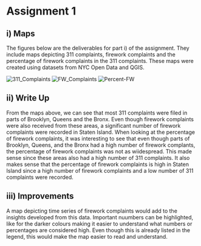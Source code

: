 # Assignment 1
## i) Maps
The figures below are the deliverables for part i) of the assignment. They include maps depicting 311 complaints, firework complaints and the percentage of firework complaints in the 311 complaints. These maps were created using datasets from NYC Open Data and QGIS.


![311_Complaints](https://user-images.githubusercontent.com/105950235/192600485-3e7508c6-a886-48ba-8782-fe521b270a76.png)
![FW_Complaints](https://user-images.githubusercontent.com/105950235/192600555-a7a3ce0c-5f25-4e3f-9e26-21e3cc970fda.png)
![Percent-FW](https://user-images.githubusercontent.com/105950235/192600595-f47e9ad4-38fd-4f11-9a51-ee2186510d4c.png)

## ii) Write Up
From the maps above, we can see that most 311 complaints were filed in parts of Brooklyn, Queens and the Bronx. Even though firework complaints were also received from these areas, a significant number of firework complaints were recorded in Staten Island. When looking at the percentage of firework complaints, it was interesting to see that even though parts of Brooklyn, Queens, and the Bronx had a high number of firework complants, the percentage of firework complaints was not as wiidespread. This made sense since these areas also had a high number of 311 complaints. It also makes sense that the percentage of firework complaints is high in Staten Island since a high number of firework complaints and a low number of 311 complaints were recorded. 

## iii) Improvements
A map depicting time series of firework complaints would add to the insights developed from this data. Important nuumbers can be highlighted, like for the darker colours making it easier to understand what numbers or percentages are considered high. Even though this is already listed in the legend, this would make the map easier to read and understand. 
